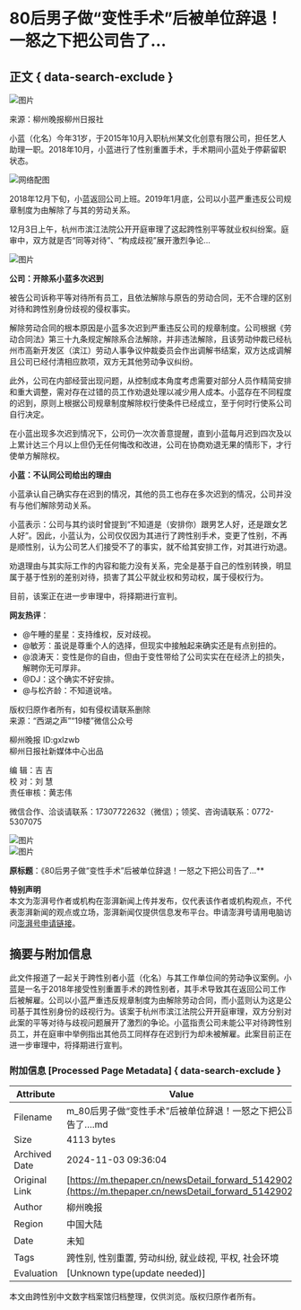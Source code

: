 # 80后男子做“变性手术”后被单位辞退！一怒之下把公司告了…

## 正文 { data-search-exclude }


![图片](https://image.thepaper.cn/publish/interaction/image/3/77/515.jpg)

来源：柳州晚报柳州日报社

小蓝（化名）今年31岁，于2015年10月入职杭州某文化创意有限公司，担任艺人助理一职。2018年10月，小蓝进行了性别重置手术，手术期间小蓝处于停薪留职状态。

![网络配图](http://image.thepaper.cn/www/image/40/192/826.jpg)

2018年12月下旬，小蓝返回公司上班。2019年1月底，公司以小蓝严重违反公司规章制度为由解除了与其的劳动关系。

12月3日上午，杭州市滨江法院公开开庭审理了这起跨性别平等就业权纠纷案。庭审中，双方就是否“同等对待”、“构成歧视”展开激烈争论...

![图片](http://image.thepaper.cn/www/image/40/192/845.jpg)

**公司：开除系小蓝多次迟到**  

被告公司诉称平等对待所有员工，且依法解除与原告的劳动合同，无不合理的区别对待和跨性别身份歧视的侵权事实。

解除劳动合同的根本原因是小蓝多次迟到严重违反公司的规章制度。公司根据《劳动合同法》第三十九条规定解除系合法解除，并非违法解除，且该劳动仲裁已经杭州市高新开发区（滨江）劳动人事争议仲裁委员会作出调解书结案，双方达成调解且公司已经付清相应款项，双方无其他劳动争议纠纷。

此外，公司在内部经营出现问题，从控制成本角度考虑需要对部分人员作精简安排和重大调整，需对存在过错的员工作劝退处理以减少用人成本。小蓝存在不同程度的迟到，原则上根据公司规章制度解除权行使条件已经成立，至于何时行使系公司自行决定。

在小蓝出现多次迟到情况下，公司仍一次次善意提醒，直到小蓝每月迟到四次及以上累计达三个月以上但仍无任何悔改和改进，公司在协商劝退无果的情形下，才行使单方解除权。

**小蓝：不认同公司给出的理由**  

小蓝承认自己确实存在迟到的情况，其他的员工也存在多次迟到的情况，公司并没有与他们解除劳动关系。

小蓝表示：公司与其约谈时曾提到“不知道是（安排你）跟男艺人好，还是跟女艺人好”。因此，小蓝认为，公司仅仅因为其进行了跨性别手术，变更了性别，不再是顺性别，认为公司艺人们接受不了的事实，就不给其安排工作，对其进行劝退。

劝退理由与其实际工作的内容和能力没有关系，完全是基于自己的性别转换，明显属于基于性别的差别对待，损害了其公平就业权和劳动权，属于侵权行为。

目前，该案正在进一步审理中，将择期进行宣判。

**网友热评**：

- @午睡的星星：支持维权，反对歧视。
- @敏芳：虽说是尊重个人的选择，但现实中接触起来确实还是有点别扭的。
- @浪涛天：变性是你的自由，但由于变性带给了公司实实在在经济上的损失，解聘你无可厚非。
- @DJ：这个确实不好安排。
- @与松齐龄：不知道说啥。

版权归原作者所有，如有侵权请联系删除  
来源：“西湖之声”“19楼”微信公众号  

柳州晚报 ID:gxlzwb  
柳州日报社新媒体中心出品  

编 辑：吉 吉  
校 对：刘 慧  
责任审核：黄志伟  

微信合作、洽谈请联系：17307722632（微信）；领奖、咨询请联系：0772-5307075  

![图片](http://image.thepaper.cn/www/image/40/192/888.gif)  
![图片](http://image.thepaper.cn/www/image/40/192/912.gif)  

**原标题**：《80后男子做“变性手术”后被单位辞退！一怒之下把公司告了…**  

**特别声明**  
本文为澎湃号作者或机构在澎湃新闻上传并发布，仅代表该作者或机构观点，不代表澎湃新闻的观点或立场，澎湃新闻仅提供信息发布平台。申请澎湃号请用电脑访问[澎湃号申请链接](https://renzheng.thepaper.cn)。

## 摘要与附加信息

<!-- tcd_abstract -->
此文件报道了一起关于跨性别者小蓝（化名）与其工作单位间的劳动争议案例。小蓝是一名于2018年接受性别重置手术的跨性别者，其手术导致其在返回公司工作后被解雇。公司以小蓝严重违反规章制度为由解除劳动合同，而小蓝则认为这是公司基于其性别身份的歧视行为。该案于杭州市滨江法院公开开庭审理，双方分别对此案的平等对待与歧视问题展开了激烈的争论。小蓝指责公司未能公平对待跨性别员工，并在庭审中举例指出其他员工同样存在迟到行为却未被解雇。此案目前正在进一步审理中，将择期进行宣判。
<!-- tcd_abstract_end -->

### 附加信息 [Processed Page Metadata] { data-search-exclude }

| Attribute       | Value                                  |
|-----------------|----------------------------------------|
| Filename        | m_80后男子做“变性手术”后被单位辞退！一怒之下把公司告了….md                             |
| Size            | 4113 bytes                           |
| Archived Date   | 2024-11-03 09:36:04                             |
| Original Link   | [https://m.thepaper.cn/newsDetail_forward_5142902](https://m.thepaper.cn/newsDetail_forward_5142902)                       |
| Author          | 柳州晚报                               |
| Region          | 中国大陆                               |
| Date            | 未知                                 |
| Tags            | 跨性别, 性别重置, 劳动纠纷, 就业歧视, 平权, 社会环境                                 |
| Evaluation            | [Unknown type(update needed)]                                 |
<!-- tcd_table_end -->

本文由跨性别中文数字档案馆归档整理，仅供浏览。版权归原作者所有。
